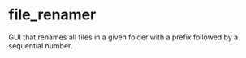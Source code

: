 # file_renamer
GUI that renames all files in a given folder with a prefix followed by a sequential number.
